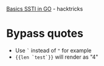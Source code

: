 [Basics SSTI in GO](https://book.hacktricks.xyz/pentesting-web/ssti-server-side-template-injection#ssti-in-go) - hacktricks

# Bypass quotes
* Use `` ` `` instead of ``"``
for example
 * ``{{len `test`}}`` will render as "4"
